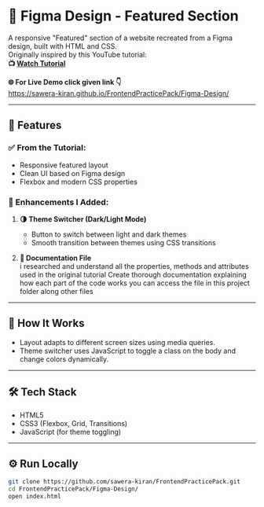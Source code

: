 # 🎨 Figma Design - Featured Section

A responsive "Featured" section of a website recreated from a Figma design, built with HTML and CSS.  
Originally inspired by this YouTube tutorial:  
**📺 [Watch Tutorial](https://youtu.be/L4k3_elYm2U?si=5D5uw68VYiX3WpwZ)**

**🌐 For Live Demo click given link 👇**  
https://sawera-kiran.github.io/FrontendPracticePack/Figma-Design/

---

## 🌟 Features

### ✅ From the Tutorial:
- Responsive featured layout
- Clean UI based on Figma design
- Flexbox and modern CSS properties

### 🚀 Enhancements I Added:
1. **🌗 Theme Switcher (Dark/Light Mode)**  
   - Button to switch between light and dark themes
   - Smooth transition between themes using CSS transitions

2. **📝 Documentation File**  
   i researched and understand all the properties, methods and attributes used in the original tutorial
Create thorough documentation explaining how each part of the code works you can access the file in this project folder along other files

---

## 🧠 How It Works

- Layout adapts to different screen sizes using media queries.
- Theme switcher uses JavaScript to toggle a class on the body and change colors dynamically.

---

## 🛠 Tech Stack

- HTML5  
- CSS3 (Flexbox, Grid, Transitions)  
- JavaScript (for theme toggling)

---

## ⚙️ Run Locally

```bash
git clone https://github.com/sawera-kiran/FrontendPracticePack.git
cd FrontendPracticePack/Figma-Design/
open index.html
